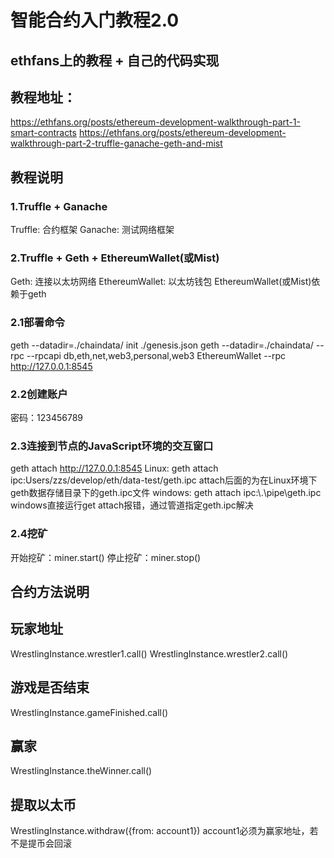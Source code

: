 # 智能合约入门教程2.0

## ethfans上的教程 + 自己的代码实现

## 教程地址： 
https://ethfans.org/posts/ethereum-development-walkthrough-part-1-smart-contracts
https://ethfans.org/posts/ethereum-development-walkthrough-part-2-truffle-ganache-geth-and-mist

## 教程说明
### 1.Truffle + Ganache
Truffle: 合约框架
Ganache: 测试网络框架
### 2.Truffle + Geth + EthereumWallet(或Mist)
Geth: 连接以太坊网络
EthereumWallet: 以太坊钱包
EthereumWallet(或Mist)依赖于geth
### 2.1部署命令
geth --datadir=./chaindata/ init ./genesis.json
geth --datadir=./chaindata/ --rpc --rpcapi db,eth,net,web3,personal,web3
EthereumWallet --rpc http://127.0.0.1:8545
### 2.2创建账户
密码：123456789
### 2.3连接到节点的JavaScript环境的交互窗口
geth attach http://127.0.0.1:8545
Linux: geth attach ipc:Users/zzs/develop/eth/data-test/geth.ipc
attach后面的为在Linux环境下geth数据存储目录下的geth.ipc文件
windows: geth attach ipc:\\.\pipe\geth.ipc
windows直接运行get attach报错，通过管道指定geth.ipc解决
### 2.4挖矿
开始挖矿：miner.start()
停止挖矿：miner.stop()


## 合约方法说明 

## 玩家地址
WrestlingInstance.wrestler1.call()
WrestlingInstance.wrestler2.call()
## 游戏是否结束
WrestlingInstance.gameFinished.call()
## 赢家
WrestlingInstance.theWinner.call()
## 提取以太币
WrestlingInstance.withdraw({from: account1})
account1必须为赢家地址，若不是提币会回滚